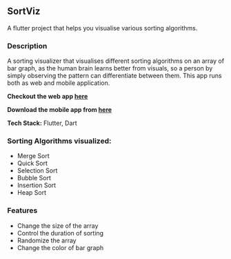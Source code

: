 ## SortViz

A flutter project that helps you visualise various sorting algorithms.

### Description

A sorting visualizer that visualises different sorting algorithms on an array of bar graph, as the human brain learns better from visuals, so a person by simply observing the pattern can differentiate between them. This app runs both as web and mobile application.

**Checkout the web app [here](https://mahimagoyalx.github.io/SortViz/#/)**

**Download the mobile app from [here](https://github.com/mahimagoyalx/SortViz/releases/download/v1.0.0/sortviz.apk)**

**Tech Stack:** Flutter, Dart

### Sorting Algorithms visualized:
 - Merge Sort
 - Quick Sort
 - Selection Sort
 - Bubble Sort
 - Insertion Sort
 - Heap Sort

### Features
 - Change the size of the array
 - Control the duration of sorting
 - Randomize the array
 - Change the color of bar graph
